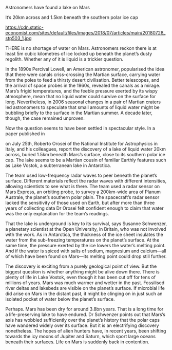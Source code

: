 Astronomers have found a lake on Mars

It’s 20km across and 1.5km beneath the southern polar ice cap

https://cdn.static-economist.com/sites/default/files/images/2018/07/articles/main/20180728_stp503_1.jpg

THERE is no shortage of water on Mars. Astronomers reckon there is at least 5m cubic kilometres of ice locked up beneath the planet’s dusty regolith. Whether any of it is liquid is a trickier question.

In the 1890s Percival Lowell, an American astronomer, popularised the idea that there were canals criss-crossing the Martian surface, carrying water from the poles to feed a thirsty desert civilisation. Better telescopes, and the arrival of space probes in the 1960s, revealed the canals as a mirage. Mars’s frigid temperatures, and the feeble pressure exerted by its wispy atmosphere, mean that no liquid water could survive on the surface for long. Nevertheless, in 2006 seasonal changes in a pair of Martian craters led astronomers to speculate that small amounts of liquid water might be bubbling briefly to the surface in the Martian summer. A decade later, though, the case remained unproven.

Now the question seems to have been settled in spectacular style. In a paper published in 

 on July 25th, Roberto Orosei of the National Institute for Astrophysics in Italy, and his colleagues, report the discovery of a lake of liquid water 20km across, buried 1.5km beneath Mars’s surface, close to its southern polar ice cap. The lake seems to be a Martian cousin of familiar Earthly features such as Lake Vostok, a subterranean lake in Antarctica.

The team used low-frequency radar waves to peer beneath the planet’s surface. Different materials reflect the radar waves with different intensities, allowing scientists to see what is there. The team used a radar sensor on Mars Express, an orbiting probe, to survey a 200km-wide area of Planum Australe, the planet’s southern polar plain. The spacecraft’s radar sensor lacked the sensitivity of those used on Earth, but after more than three years of collecting data Dr Orosei felt confident enough to claim that water was the only explanation for the team’s readings.

That the lake is underground is key to its survival, says Susanne Schwenzer, a planetary scientist at the Open University, in Britain, who was not involved with the work. As in Antarctica, the thickness of the ice sheet insulates the water from the sub-freezing temperatures on the planet’s surface. At the same time, the pressure exerted by the ice lowers the water’s melting point. And if the water is spiced with salts of sodium, magnesium and calcium—all of which have been found on Mars—its melting point could drop still further.

The discovery is exciting from a purely geological point of view. But the biggest question is whether anything might be alive down there. There is plenty of life in Lake Vostok, even though it has been cut off for tens of millions of years. Mars was much warmer and wetter in the past. Fossilised river deltas and lakebeds are visible on the planet’s surface. If microbial life did arise on Mars in the distant past, it might be clinging on in just such an isolated pocket of water below the planet’s surface.

Perhaps. Mars has been dry for around 3.8bn years. That is a long time for a life-preserving lake to have endured. Dr Schwenzer points out that Mars’s axis has wobbled sufficiently over the planet’s history that the polar caps have wandered widely over its surface. But it is an electrifying discovery nonetheless. The hopes of alien hunters have, in recent years, been shifting towards the icy moons of Jupiter and Saturn, which sport large oceans beneath their surfaces. Life on Mars is suddenly back in contention. 
